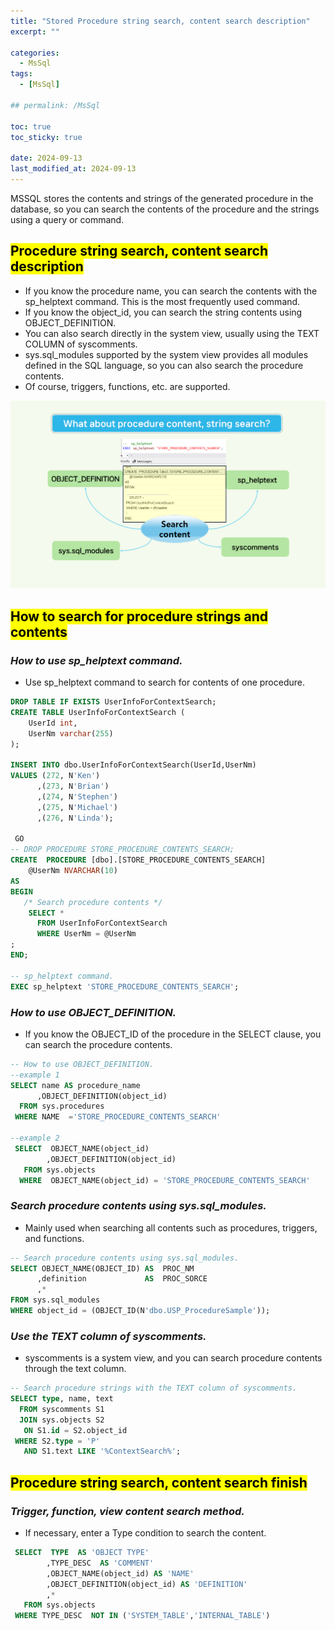 ```yaml
---
title: "Stored Procedure string search, content search description"
excerpt: ""

categories:
  - MsSql
tags:
  - [MsSql]

## permalink: /MsSql 

toc: true
toc_sticky: true
 
date: 2024-09-13
last_modified_at: 2024-09-13
---
```


MSSQL stores the contents and strings of the generated procedure in the database, so you can search the contents of the procedure and the strings using a query or command.

## <mark>Procedure string search, content search description</mark>

- If you know the procedure name, you can search the contents with the sp_helptext command. This is the most frequently used command.
- If you know the object_id, you can search the string contents using OBJECT_DEFINITION.
- You can also search directly in the system view, usually using the TEXT COLUMN of syscomments.
- sys.sql_modules supported by the system view provides all modules defined in the SQL language, so you can also search the procedure contents.
- Of course, triggers, functions, etc. are supported.

![Procedure content search flow chart.](/assets/images/postsImages/MsSql/1047_Stored_Procedure_string_search/1.png)

## <mark>How to search for procedure strings and contents</mark>

### ***How to use sp_helptext command.***

- Use sp_helptext command to search for contents of one procedure.

```sql
DROP TABLE IF EXISTS UserInfoForContextSearch;
CREATE TABLE UserInfoForContextSearch (
    UserId int,
    UserNm varchar(255)   
);

INSERT INTO dbo.UserInfoForContextSearch(UserId,UserNm) 
VALUES (272, N'Ken')
      ,(273, N'Brian')
      ,(274, N'Stephen')
      ,(275, N'Michael')
      ,(276, N'Linda');

 GO
-- DROP PROCEDURE STORE_PROCEDURE_CONTENTS_SEARCH;
CREATE  PROCEDURE [dbo].[STORE_PROCEDURE_CONTENTS_SEARCH]   
    @UserNm NVARCHAR(10) 
AS
BEGIN
   /* Search procedure contents */
    SELECT * 
      FROM UserInfoForContextSearch 
      WHERE UserNm = @UserNm
;
END;

-- sp_helptext command.
EXEC sp_helptext 'STORE_PROCEDURE_CONTENTS_SEARCH';
```

### ***How to use OBJECT_DEFINITION.***

- If you know the OBJECT_ID of the procedure in the SELECT clause, you can search the procedure contents.

```sql
-- How to use OBJECT_DEFINITION.
--example 1
SELECT name AS procedure_name
      ,OBJECT_DEFINITION(object_id)
  FROM sys.procedures 
 WHERE NAME  ='STORE_PROCEDURE_CONTENTS_SEARCH'

--example 2
 SELECT  OBJECT_NAME(object_id)
        ,OBJECT_DEFINITION(object_id)
   FROM sys.objects
  WHERE  OBJECT_NAME(object_id) = 'STORE_PROCEDURE_CONTENTS_SEARCH'
```

### ***Search procedure contents using sys.sql_modules.***

- Mainly used when searching all contents such as procedures, triggers, and functions.

```sql
-- Search procedure contents using sys.sql_modules.
SELECT OBJECT_NAME(OBJECT_ID) AS  PROC_NM
      ,definition             AS  PROC_SORCE
      ,*
FROM sys.sql_modules  
WHERE object_id = (OBJECT_ID(N'dbo.USP_ProcedureSample'));
```

### ***Use the TEXT column of syscomments.***

- syscomments is a system view, and you can search procedure contents through the text column.

```sql
-- Search procedure strings with the TEXT column of syscomments.
SELECT type, name, text
  FROM syscomments S1
  JOIN sys.objects S2 
   ON S1.id = S2.object_id
 WHERE S2.type = 'P'
   AND S1.text LIKE '%ContextSearch%';
```

## <mark>Procedure string search, content search finish</mark>

### ***Trigger, function, view content search method.***

- If necessary, enter a Type condition to search the content.

```sql
 SELECT  TYPE  AS 'OBJECT TYPE' 
        ,TYPE_DESC  AS 'COMMENT'
        ,OBJECT_NAME(object_id) AS 'NAME'
        ,OBJECT_DEFINITION(object_id) AS 'DEFINITION'
        ,*
   FROM sys.objects
 WHERE TYPE_DESC  NOT IN ('SYSTEM_TABLE','INTERNAL_TABLE')
```
